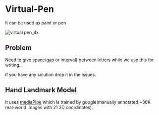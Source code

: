 # Virtual-Pen

It can be used as paint or pen

![virtual pen_4x](https://user-images.githubusercontent.com/38039777/132192071-7c3da9e9-f8d0-4e9c-9de6-7068a4bce9fd.gif)

## Problem
Need to give space(gap or interval) between letters while we use this for writing..

if you have any solution drop it in the issues.

## Hand Landmark Model

It uses [mediaPipe](https://google.github.io/mediapipe/solutions/hands) which is trained by google(manually annotated ~30K real-world images with 21 3D coordinates).
